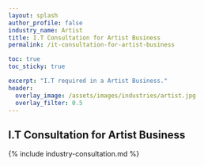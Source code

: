 ```yaml
---
layout: splash 
author_profile: false 
industry_name: Artist
title: I.T Consultation for Artist Business
permalink: /it-consultation-for-artist-business

toc: true
toc_sticky: true

excerpt: "I.T required in a Artist Business."
header:
  overlay_image: /assets/images/industries/artist.jpg
  overlay_filter: 0.5 
---
```


## I.T Consultation for Artist Business

{% include industry-consultation.md %}
